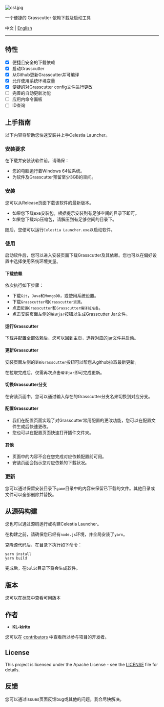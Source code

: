![csl.jpg](https://s2.loli.net/2022/05/14/7ajYoZDTyxrgRsN.jpg)

一个便捷的 Grasscutter 依赖下载及启动工具

中文 | [English](README_EN.md)

------

## 特性

- [x] 便捷且安全的下载依赖
- [x] 启动Grasscutter
- [x] 从Github更新Grasscutter并可编译
- [x] 允许使用系统环境变量
- [x] 便捷的对Grasscutter config文件进行更改
- [ ] 完善的自动更新功能
- [ ] 应用内命令面板
- [ ] ID查询

## 上手指南

以下内容将帮助您快速安装并上手Celestia Launcher。

### 安装要求

在下载并安装该软件前，请确保：

- 您的电脑运行着Windows 64位系统。
- 为软件及Grasscutter预留至少3GB的空间。

### 安装

您可以从Release页面下载该软件的最新版本。

- 如果您下载exe安装包，根据提示安装到有足够空间的目录下即可。
- 如果您下载zip压缩包，请解压到有足够空间的目录下。

随后，您便可以运行`Celestia Launcher.exe`以启动软件。

### 使用

启动软件后，您可以进入安装页面下载Grasscutter及其依赖。您也可以在偏好设置中选择使用系统环境变量。

#### 下载依赖

依次执行如下步骤：

- 下载`Git`，`Java`和`MongoDB`，或使用系统设置。
- 下载`Grasscutter`和`Grasscutter资源`。
- 点击`配置Grasscutter`和`Grasscutter编译前准备`。
- 点击安装页面左侧的`编译jar`按钮以生成Grasscutter Jar文件。

#### 运行Grasscutter

下载并配置全部依赖后，您可以回到主页，选择对应的jar文件并启动。

#### 更新Grasscutter

安装页面左侧的`更新Grasscutter`按钮可以帮您从github拉取最新更新。

在拉取完成后，仅需再次点击`编译jar`即可完成更新。

#### 切换Grasscutter分支

在安装页面中，您可以通过输入存在的Grasscutter分支名来切换到对应分支。

#### 配置Grasscutter

- 我们在配置页面实现了对Grasscutter常用配置的更改功能，您可以在配置文件生成后快速更改。
- 您也可以在配置页面快速打开插件文件夹。

#### 其他

- 页面中的内容不会在您完成对应依赖配置前可用。
- 安装页面会指示您对应依赖的下载状况。

### 更新

您可以通过保留安装目录下`game`目录中的内容来保留已下载的文件。其他目录或文件可以全部删除并替换。

## 从源码构建

您也可以通过源码运行或构建Celestia Launcher。

在构建之前，请确保您已经有`node.js`环境，并全局安装了`yarn`。

克隆源代码后，在目录下执行如下命令：

```shell
yarn install
yarn build
```

完成后，在`bulid`目录下将会生成软件。

## 版本

您可以在[标签](https://github.com/KL-kirito/CelestiaLauncher/tags)中查看可用版本

## 作者

- **KL-kirito**

您可以在 [contributors](https://github.com/KL-kirito/CelestiaLauncher/contributors) 中查看所以参与项目的开发者。

## License

This project is licensed under the Apache License - see the [LICENSE](LICENSE) file for details.

## 反馈

您可以通过issues页面反馈bug或其他的问题。我会尽快解决。

